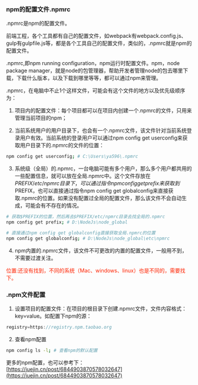### npm的配置文件.npmrc

.npmrc是npm的配置文件。

前端工程，各个工具都有自己的配置文件，如webpack有webpack.config.js、gulp有gulpfile.js等，都是各个工具自己的配置文件，类似的，.npmrc就是npm的配置文件。

.npmrc,即npm running configuration，npm运行时配置文件。npm，node package manager，就是node的包管理器，帮助开发者管理node的包去哪里下载，下载什么版本，以及下载到哪里等等，都可以通过npm来管理。

.npmrc，在电脑中不止1个这样文件，可能会有这个文件的地方以及优先级顺序为：

1. 项目内的配置文件：每个项目都可以在项目内创建一个.npmrc的文件，只用来管理当前项目的npm；

2. 当前系统用户的用户目录下，也会有一个.npmrc文件，该文件针对当前系统登录用户有效。当前系统的登录用户可以通过npm config get userconfig来获取用户目录下的.npmrc的文件的位置：

```bash
npm config get userconfig; # C:\Users\ya596\.npmrc
```

3. 系统级（全局）的.npmrc，一台电脑可能有多个用户，那么多个用户都共用的一些配置信息，就可以放在全局.npmrc中。这个文件存放在$PREFIX/etc/npmrc目录下，可以通过指令npm config get prefix来获取到$PREFIX，也可以直接通过指令npm config get globalconfig来直接获取.npmrc的位置。如果没有配置过全局的配置文件，那么该文件不会自动生成，可能会有不存在的情况。

```bash
# 获取$PREFIX的位置，然后再去$PREFIX/etc/npmrc目录去找全局的.npmrc
npm config get prefix; # D:\NodeJs\node_global

# 直接通过npm config get globalconfig直接获取全局.npmrc的位置
npm config get globalconfig; # D:\NodeJs\node_global\etc\npmrc
```

4. npm内置的.npmrc文件，该文件不可更改的内置的配置文件，一般用不到，不需要过渡关注。

<font color="#f20">位置:还没有找到，不同的系统（Mac、windows、linux）也是不同的，需要找下。</font>

### .npm文件配置

1. 设置项目的配置文件：在项目的根目录下创建.npmrc文件，文件内容格式：key=value。如配置下npm的源：

```javascript
registry=https://registry.npm.taobao.org
```

2. 查看npm配置

```bash
npm config ls -l; # 查看npm的默认配置
```

更多的npm配置，也可以参考下：[https://juejin.cn/post/6844903870578032647](https://juejin.cn/post/6844903870578032647)